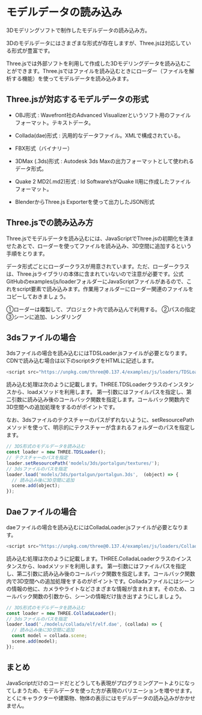 # モデルデータの読み込み
3Dモデリングソフトで制作したモデルデータの読み込み方。

3Dのモデルデータにはさまざまな形式が存在しますが、Three.jsは対応している形式が豊富です。

Three.jsでは外部ソフトを利用して作成した3Dモデリングデータを読み込むことができます。Three.jsではファイルを読み込むときにローダー（ファイルを解析する機能）を使ってモデルデータを読み込みます。

## Three.jsが対応するモデルデータの形式
 - OBJ形式 : Wavefront社のAdvanced Visualizerというソフト用のファイルフォーマット。テキストデータ。

 - Collada(dae)形式 : 汎用的なデータファイル。XMLで構成されている。

 - FBX形式（バイナリー）

 - 3DMax (.3ds)形式 : Autodesk 3ds Maxの出力フォーマットとして使われるデータ形式。

 - Quake 2 MD2(.md2)形式 : Id Software’sがQuake II用に作成したファイルフォーマット。

 - BlenderからThree.js Exporterを使って出力したJSON形式

## Three.jsでの読み込み方
Three.jsでモデルデータを読み込むには、JavaScriptでThree.jsの初期化を済ませたあとで、ローダーを使ってファイルを読み込み、3D空間に追加するという手順をとります。

データ形式ごとにローダークラスが用意されています。ただ、ローダークラスは、Three.jsライブラリの本体に含まれていないので注意が必要です。公式GitHubのexamples/js/loaderフォルダーにJavaScriptファイルがあるので、これをscript要素で読み込みます。作業用フォルダーにローダー関連のファイルをコピーしておきましょう。

①ローダーは複製して、プロジェクト内で読み込んで利用する。
②パスの指定
③シーンに追加、レンダリング

## 3dsファイルの場合
3dsファイルの場合を読み込むにはTDSLoader.jsファイルが必要となります。CDNで読み込む場合は以下のscriptタグをHTMLに記述します。

```js
<script src="https://unpkg.com/three@0.137.4/examples/js/loaders/TDSLoader.js"></script>
```

読み込む処理は次のように記載します。THREE.TDSLoaderクラスのインスタンスから、loadメソッドを利用します。 第一引数にはファイルパスを指定し、第二引数に読み込み後のコールバック関数を指定します。コールバック関数内で3D空間への追加処理をするのがポイントです。

なお、3dsファイルのテクスチャーのパスがずれないように、setResourcePathメソッドを使って、明示的にテクスチャーが含まれるフォルダーのパスを指定します。

```js
// 3DS形式のモデルデータを読み込む
const loader = new THREE.TDSLoader();
// テクスチャーのパスを指定
loader.setResourcePath('models/3ds/portalgun/textures/');
// 3dsファイルのパスを指定
loader.load('models/3ds/portalgun/portalgun.3ds',  (object) => {
  // 読み込み後に3D空間に追加
  scene.add(object);
});
```

## Daeファイルの場合
daeファイルの場合を読み込むにはColladaLoader.jsファイルが必要となります。

```js
<script src="https://unpkg.com/three@0.137.4/examples/js/loaders/ColladaLoader.js"></script>
```

読み込む処理は次のように記載します。THREE.ColladaLoaderクラスのインスタンスから、loadメソッドを利用します。 第一引数にはファイルパスを指定し、第二引数に読み込み後のコールバック関数を指定します。コールバック関数内で3D空間への追加処理をするのがポイントです。Colladaファイルにはシーンの情報の他に、カメラやライトなどさまざまな情報が含まれます。そのため、コールバック関数の引数から、シーンの情報だけ抜き出すようにしましょう。

```js
// 3DS形式のモデルデータを読み込む
const loader = new THREE.ColladaLoader();
// 3dsファイルのパスを指定
loader.load('./models/collada/elf/elf.dae', (collada) => {
  // 読み込み後に3D空間に追加
  const model = collada.scene;
  scene.add(model);
});
```

## まとめ
JavaScriptだけのコードだとどうしても表現がプログラミングアートよりになってしまうため、モデルデータを使った方が表現のバリエーションを増やせます。とくにキャラクターや建築物、物体の表示にはモデルデータの読み込みがかかせません。